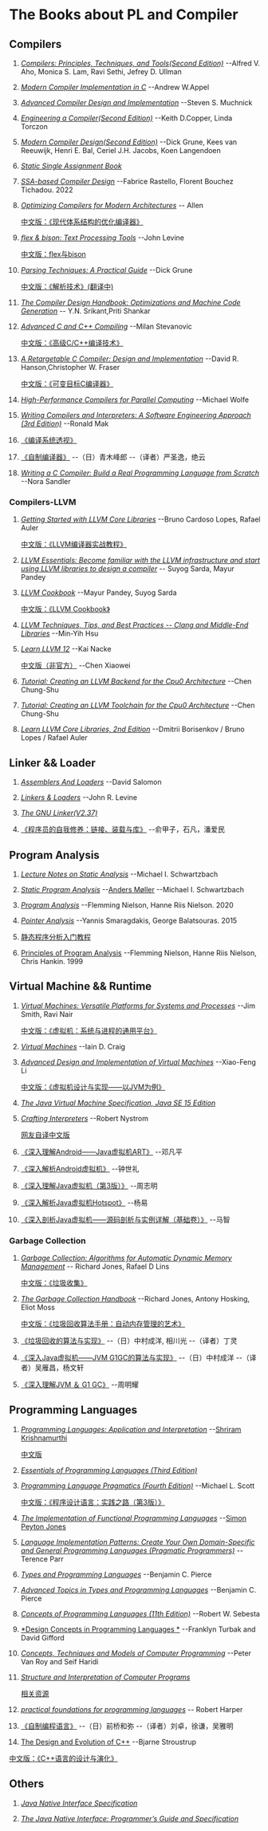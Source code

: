 # The Books about PL and Compiler

## Compilers

1. [*Compilers: Principles, Techniques, and Tools(Second Edition)*](https://www.amazon.com/dp/0321486811/) --Alfred V. Aho, Monica S. Lam, Ravi Sethi, Jefrey D. Ullman

2. [*Modern Compiler Implementation in C*](https://www.amazon.com/dp/0521607655/) --Andrew W.Appel

3. [*Advanced Compiler Design and Implementation*](https://www.amazon.com/dp/1558603204/) --Steven S. Muchnick

4. [*Engineering a Compiler(Second Edition)*](https://www.amazon.com/dp/012088478X/) --Keith D.Copper, Linda Torczon

5. [*Modern Compiler Design(Second Edition)*](https://www.amazon.com/dp/149394472X) --Dick Grune, Kees van Reeuwijk, Henri E. Bal, Ceriel J.H. Jacobs, Koen Langendoen

6. [*Static Single Assignment Book*](https://pfalcon.github.io/ssabook/latest/book-full.pdf)

7. [*SSA-based Compiler Design*](https://link.springer.com/book/10.1007/978-3-030-80515-9) --Fabrice Rastello, Florent Bouchez Tichadou. 2022

8. [*Optimizing Compilers for Modern Architectures*](https://www.amazon.com/dp/8181473663/) -- Allen

    [中文版：《现代体系结构的优化编译器》](https://book.douban.com/subject/1171448/)

9. [*flex & bison: Text Processing Tools*](https://www.amazon.com/dp/0596155972/) --John Levine

    [中文版：flex与bison](https://book.douban.com/subject/6109479/)

10. [*Parsing Techniques: A Practical Guide*](https://www.amazon.com/dp/B01B996XWO/) --Dick Grune

    [中文版：《解析技术》(翻译中)](https://github.com/duguying/parsing-techniques)

11. [*The Compiler Design Handbook: Optimizations and Machine Code Generation*](https://www.amazon.com/dp/B00A8SLYK4/) -- Y.N. Srikant,Priti Shankar

12. [*Advanced C and C++ Compiling*](https://www.amazon.com/dp/B01HXFLQH0/) --Milan Stevanovic

    [中文版：《高级C/C++编译技术》](https://book.douban.com/subject/26414485/)

13. [*A Retargetable C Compiler: Design and Implementation*](https://www.amazon.com/dp/0805316701/) --David R. Hanson,Christopher W. Fraser

    [中文版：《可变目标C编译器》](https://book.douban.com/subject/26915591/)

14. [*High-Performance Compilers for Parallel Computing*](https://www.amazon.com/dp/0805327304) --Michael Wolfe

15. [*Writing Compilers and Interpreters: A Software Engineering Approach (3rd Edition)*](https://www.amazon.com/dp/0470177071/) --Ronald Mak

16. [《编译系统透视》](https://book.douban.com/subject/26762311/)

17. [《自制编译器》](https://book.douban.com/subject/26806041/)  --（日）青木峰郎  --（译者）严圣逸，绝云

18. [*Writing a C Compiler: Build a Real Programming Language from Scratch*](https://www.amazon.com/Writing-Compiler-Programming-Language-Scratch/dp/1718500424) --Nora Sandler

### Compilers-LLVM

1. [*Getting Started with LLVM Core Libraries*](https://www.amazon.com/dp/1782166920/) --Bruno Cardoso Lopes, Rafael Auler

   [中文版：《LLVM编译器实战教程》](https://book.douban.com/subject/34802579/)

2. [*LLVM Essentials: Become familiar with the LLVM infrastructure and start using LLVM libraries to design a compiler*](https://www.amazon.com/dp/1785280805/) -- Suyog Sarda, Mayur Pandey

3. [*LLVM Cookbook*](https://www.amazon.com/dp/178528598X/) --Mayur Pandey, Suyog Sarda

   [中文版：《LLVM Cookbook》](https://book.douban.com/subject/26820613/)

4. [*LLVM Techniques, Tips, and Best Practices -- Clang and Middle-End Libraries*](https://www.amazon.com/-/zh/dp/1838824952/)  --Min-Yih Hsu

5. [*Learn LLVM 12*](https://www.amazon.com/-/zh/dp/1839213507/)  --Kai Nacke

   [中文版（非官方）](https://github.com/xiaoweiChen/Learn-LLVM-12) --Chen Xiaowei

6. [*Tutorial: Creating an LLVM Backend for the Cpu0 Architecture*](http://jonathan2251.github.io/lbd/index.html) --Chen Chung-Shu

7. [*Tutorial: Creating an LLVM Toolchain for the Cpu0 Architecture*](http://jonathan2251.github.io/lbt/index.html) --Chen Chung-Shu

8. [*Learn LLVM Core Libraries, 2nd Edition*](https://book.douban.com/subject/34782160/)  --Dmitrii Borisenkov / Bruno Lopes / Rafael Auler

## Linker && Loader

1. [*Assemblers And Loaders*](http://www.davidsalomon.name/assem.advertis/AssemAd.html)  --David Salomon

2. [*Linkers & Loaders*](https://www.amazon.com/dp/1558604960/) --John R. Levine

3. [*The GNU Linker(V2.37)*](https://sourceware.org/binutils/docs/ld.pdf)

4. [《程序员的自我修养：链接、装载与库》](https://book.douban.com/subject/3652388/)  --俞甲子，石凡，潘爱民

## Program Analysis

1. [*Lecture Notes on Static Analysis*](https://lara.epfl.ch/w/_media/sav08:schwartzbach.pdf) --Michael I. Schwartzbach

2. [*Static Program Analysis*](https://cs.au.dk/~amoeller/spa/) --[Anders Møller](https://cs.au.dk/~amoeller/) --Michael I. Schwartzbach

3. [*Program Analysis*](https://arxiv.org/ftp/arxiv/papers/2012/2012.10086.pdf) --Flemming Nielson, Hanne Riis Nielson. 2020

4. [*Pointer Analysis*](https://yanniss.github.io/points-to-tutorial15.pdf) --Yannis Smaragdakis, George Balatsouras. 2015

5. [静态程序分析入门教程](https://github.com/RangerNJU/Static-Program-Analysis-Book)

6. [Principles of Program Analysis](https://link.springer.com/book/10.1007/978-3-662-03811-6) --Flemming Nielson, Hanne Riis Nielson, Chris Hankin. 1999

## Virtual Machine && Runtime

1. [*Virtual Machines: Versatile Platforms for Systems and Processes*](https://www.amazon.com/dp/1558609105) --Jim Smith, Ravi Nair

    [中文版：《虚拟机：系统与进程的通用平台》](https://book.douban.com/subject/3611865/)

2. [*Virtual Machines*](https://www.amazon.com/dp/1852339691) --Iain D. Craig

3. [*Advanced Design and Implementation of Virtual Machines*](https://www.amazon.com/dp/B01MXZWNQP/) --Xiao-Feng Li

    [中文版：《虚拟机设计与实现——以JVM为例》](https://book.douban.com/subject/34935105/)

4. [*The Java Virtual Machine Specification, Java SE 15 Edition*](https://docs.oracle.com/javase/specs/jvms/se15/jvms15.pdf)

5. [*Crafting Interpreters*](https://craftinginterpreters.com/) --Robert Nystrom

    [网友自译中文版](https://github.com/GuoYaxiang/craftinginterpreters_zh)

6. [《深入理解Android——Java虚拟机ART》](https://book.douban.com/subject/33390277/) --邓凡平

7. [《深入解析Android虚拟机》](https://book.douban.com/subject/30160468/) --钟世礼

8. [《深入理解Java虚拟机（第3版）》](https://book.douban.com/subject/34907497/) --周志明

9. [《深入解析Java虚拟机Hotspot》](https://book.douban.com/subject/35292715/)  --杨易

10. [《深入剖析Java虚拟机——源码剖析与实例详解（基础卷）》](https://book.douban.com/subject/35571969/)  --马智

### Garbage Collection

1. [*Garbage Collection:  Algorithms for Automatic Dynamic Memory Management*](https://book.douban.com/subject/2135376/) -- Richard Jones, Rafael D Lins

    [中文版：《垃圾收集》](https://book.douban.com/subject/1157908/)

2. [*The Garbage Collection Handbook*](http://gchandbook.org/) --Richard Jones, Antony Hosking, Eliot Moss

    [中文版：《垃圾回收算法手册：自动内存管理的艺术》](https://book.douban.com/subject/26740958/)

3. [《垃圾回收的算法与实现》](https://book.douban.com/subject/26821357/) --（日）中村成洋, 相川光 --（译者）丁灵

4. [《深入Java虚拟机——JVM G1GC的算法与实现》](https://book.douban.com/subject/35292560/) --（日）中村成洋  --（译者）吴雁昌，杨文轩

5. [《深入理解JVM ＆ G1 GC》](https://book.douban.com/subject/27062586/)  --周明耀

## Programming Languages

1. [*Programming Languages: Application and Interpretation*](https://www.plai.org/) --[Shriram Krishnamurthi](https://cs.brown.edu/~sk/)

    [中文版](https://github.com/lotuc/PLAI-cn)

2. [*Essentials of Programming Languages (Third Edition)*](http://www.eopl3.com/)

3. [*Programming Language Pragmatics (Fourth Edition)*](https://book.douban.com/subject/26424018/) --Michael L. Scott

    [中文版：《程序设计语言：实践之路（第3版）》](https://book.douban.com/subject/10802357/)

4. [*The Implementation of Functional Programming Languages*](https://www.microsoft.com/en-us/research/publication/the-implementation-of-functional-programming-languages/?from=http%3A%2F%2Fresearch.microsoft.com%2Fen-us%2Fum%2Fpeople%2Fsimonpj%2Fpapers%2Fslpj-book-1987%2F) --[Simon Peyton Jones](https://www.microsoft.com/en-us/research/people/simonpj/)

5. [*Language Implementation Patterns: Create Your Own Domain-Specific and General Programming Languages (Pragmatic Programmers)*](https://www.amazon.com/dp/193435645X/) --Terence Parr

6. [*Types and Programming Languages*](https://www.amazon.com/dp/0262162091/) --Benjamin C. Pierce

7. [*Advanced Topics in Types and Programming Languages*](https://www.amazon.com/dp/B008UZ02BE/) --Benjamin C. Pierce

8. [*Concepts of Programming Languages (11th Edition)*](https://www.amazon.com/dp/9353438896) --Robert W. Sebesta

9. [*Design Concepts in Programming Languages *](http://dcpl.mit.edu/) --Franklyn Turbak and David Gifford

10. [*Concepts, Techniques and Models of Computer Programming*](https://www.info.ucl.ac.be/~pvr/book.html) --Peter Van Roy and Seif Haridi

11. [*Structure and Interpretation of Computer Programs*](https://mitpress.mit.edu/books/structure-and-interpretation-computer-programs)

    [相关资源](https://github.com/DeathKing/Learning-SICP)
    
12. [*practical foundations for programming languages*](https://www.cs.cmu.edu/~rwh/pfpl/) -- Robert Harper

13. [《自制编程语言》](https://book.douban.com/subject/25735333/)  --（日）前桥和弥  --（译者）刘卓，徐谦，吴雅明

14. [The Design and Evolution of C++](https://book.douban.com/subject/1124745/) --Bjarne Stroustrup

  [中文版：《C++语言的设计与演化》](https://book.douban.com/subject/35198313/)

## Others

1. [*Java Native Interface Specification*](https://docs.oracle.com/en/java/javase/14/docs/specs/jni/index.html)

2. [*The Java Native Interface: Programmer’s Guide and Specification*](https://www.oreilly.com/library/view/javatm-native-interface/0201325772/)
